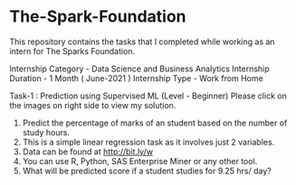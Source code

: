 # The-Spark-Foundation
This repository contains the tasks that I completed while working as an intern for The Sparks Foundation.

Internship Category - Data Science and Business Analytics
Internship Duration - 1 Month ( June-2021 )
Internship Type - Work from Home


Task-1 : Prediction using Supervised ML (Level - Beginner)
Please click on the images on right side to view my solution.

1) Predict the percentage of marks of an student based on the number of study hours.
2) This is a simple linear regression task as it involves just 2 variables.
3) Data can be found at http://bit.ly/w
4) You can use R, Python, SAS Enterprise Miner or any other tool.
5) What will be predicted score if a student studies for 9.25 hrs/ day?
